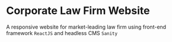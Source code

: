 # Corporate Law Firm Website
A responsive website for market-leading law firm using front-end framework `ReactJS` and headless CMS `Sanity`